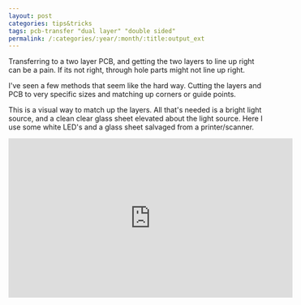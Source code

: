 ```yaml
---
layout: post
categories: tips&tricks
tags: pcb-transfer "dual layer" "double sided"
permalink: /:categories/:year/:month/:title:output_ext
---
```



Transferring to a two layer PCB, and getting the two layers to line up right can be a pain. If its not right, through hole parts might not line up right.

I've seen a few methods that seem like the hard way. Cutting the layers and PCB to very specific sizes and matching up corners or guide points.

This is a visual way to match up the layers. All that's needed is a bright light source, and a clean clear glass sheet elevated about the light source. Here I use some white LED's and a glass sheet salvaged from a printer/scanner.

<iframe width="560" height="315" src="https://www.youtube.com/embed/yYOqUEfF630" frameborder="0" allow="autoplay; encrypted-media" allowfullscreen></iframe>
